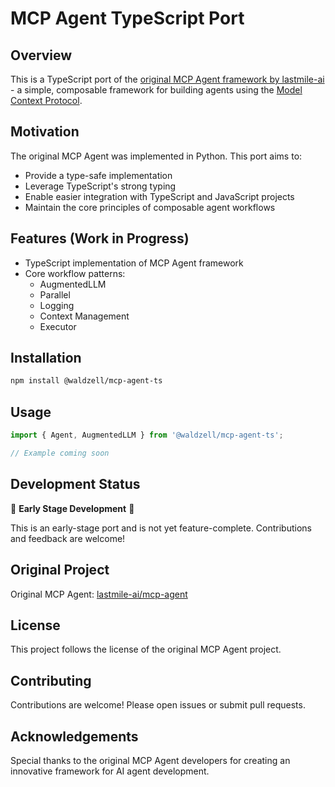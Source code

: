 # MCP Agent TypeScript Port

## Overview

This is a TypeScript port of the [original MCP Agent framework by lastmile-ai](https://github.com/lastmile-ai/mcp-agent) - a simple, composable framework for building agents using the [Model Context Protocol](https://modelcontextprotocol.io/introduction).

## Motivation

The original MCP Agent was implemented in Python. This port aims to:
- Provide a type-safe implementation
- Leverage TypeScript's strong typing
- Enable easier integration with TypeScript and JavaScript projects
- Maintain the core principles of composable agent workflows

## Features (Work in Progress)

- TypeScript implementation of MCP Agent framework
- Core workflow patterns:
  - AugmentedLLM
  - Parallel
  - Logging
  - Context Management
  - Executor

## Installation

```bash
npm install @waldzell/mcp-agent-ts
```

## Usage

```typescript
import { Agent, AugmentedLLM } from '@waldzell/mcp-agent-ts';

// Example coming soon
```

## Development Status

🚧 **Early Stage Development** 🚧

This is an early-stage port and is not yet feature-complete. Contributions and feedback are welcome!

## Original Project

Original MCP Agent: [lastmile-ai/mcp-agent](https://github.com/lastmile-ai/mcp-agent)

## License

This project follows the license of the original MCP Agent project.

## Contributing

Contributions are welcome! Please open issues or submit pull requests.

## Acknowledgements

Special thanks to the original MCP Agent developers for creating an innovative framework for AI agent development.
